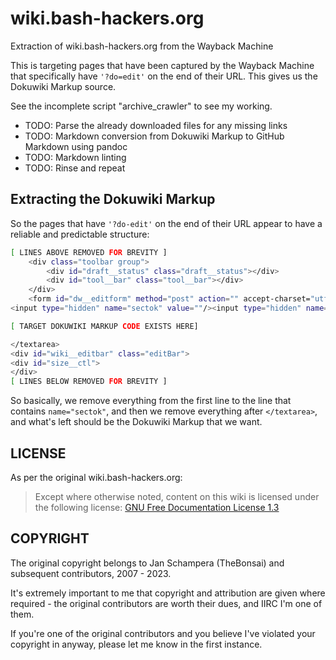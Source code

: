 # wiki.bash-hackers.org
Extraction of wiki.bash-hackers.org from the Wayback Machine

This is targeting pages that have been captured by the Wayback Machine that specifically have `'?do=edit'` on the end of their URL.  This gives us the Dokuwiki Markup source.

See the incomplete script "archive_crawler" to see my working.

- TODO: Parse the already downloaded files for any missing links
- TODO: Markdown conversion from Dokuwiki Markup to GitHub Markdown using pandoc
- TODO: Markdown linting
- TODO: Rinse and repeat

## Extracting the Dokuwiki Markup
So the pages that have `'?do-edit'` on the end of their URL appear to have a reliable and predictable structure:

```bash
[ LINES ABOVE REMOVED FOR BREVITY ]
    <div class="toolbar group">
        <div id="draft__status" class="draft__status"></div>
        <div id="tool__bar" class="tool__bar"></div>
    </div>
    <form id="dw__editform" method="post" action="" accept-charset="utf-8" class=" form-inline"><div class="no">
<input type="hidden" name="sectok" value=""/><input type="hidden" name="id" value="wishes"/>[REST OF LINE REMOVED FOR BREVITY]

[ TARGET DOKUWIKI MARKUP CODE EXISTS HERE]

</textarea>
<div id="wiki__editbar" class="editBar">
<div id="size__ctl">
</div>
[ LINES BELOW REMOVED FOR BREVITY ]
```

So basically, we remove everything from the first line to the line that contains `name="sectok"`, and then we remove everything after `</textarea>`, and what's left should be the Dokuwiki Markup that we want.

## LICENSE

As per the original wiki.bash-hackers.org:

> Except where otherwise noted, content on this wiki is licensed under the following license:
> [GNU Free Documentation License 1.3](https://web.archive.org/web/20220930131429/http://www.gnu.org/licenses/fdl-1.3.html)

## COPYRIGHT

The original copyright belongs to Jan Schampera (TheBonsai) and subsequent contributors, 2007 - 2023.

It's extremely important to me that copyright and attribution are given where required - the original contributors are worth their dues, and IIRC I'm one of them.

If you're one of the original contributors and you believe I've violated your copyright in anyway, please let me know in the first instance.
